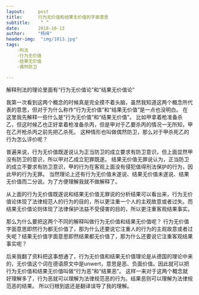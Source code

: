 ```yaml
---
layout:     post
title:      行为无价值和结果无价值的字面意思
subtitle:    “ ”
date:       2018-10-13
author:     "杨绮"
header-img:  "img/1013.jpg"
tags:
    -刑法
    -行为无价值
    -结果无价值
    -偶然防卫
  
---
```

解释刑法的理论里面有“行为无价值论”和“结果无价值论”

我第一次看到这两个概念的时候真是完全摸不着头脑，虽然我知道这两个概念所代表的意思，但对于为什么称作“行为无价值”和“结果无价值”是一点也没明白。
在这里我先解释一些什么是“行为无价值”和“结果无价值”。
比如甲拿着枪准备杀乙，但这时候乙也正好拿着枪准备杀丙，但是甲对于乙要杀丙的情况一无所知，甲在乙开枪杀丙之前先把乙杀死。
这种情形也叫做偶然防卫，那么对于甲杀死乙的行为怎么评价呢？

普遍来说，行为无价值既遂说认为正当防卫的成立要求有防卫意识，但上面显然甲没有防卫的意识，所以甲对乙成立犯罪既遂。
结果无价值无罪说认为，正当防卫的成立不要求有防卫意识，甲的行为在客观上面没有侵犯值得刑法保护的行为，因此甲的行为无罪。
当然理论上还有行为无价值未遂说、结果无价值未遂说、结果无价值而二分说。为了方便理解我就不做解释了。

从上面的行为无价值既遂说和结果无价值无罪说的分析结果可以看出来，行为无价值论体现了法律规范人的行为的目的，所以更注重一个人的主观故意或者过失。而结果无价值论则体现了法律保护法益不受侵害的目的，所以更注重客观结果事实。

那么为什么要把这两个不同的解释叫做行为无价值和结果无价值呢？
行为无价值字面意思即然行为都无价值了，那为什么还要说它注重人的行为的主观故意或者过失呢？结果无价值字面意思即然结果都无价值了，那为什么还要说它注重客观结果事实呢？

后来我翻了资料把这事想通了，行为无价值和结果无价值理论是从德国的理论中来的，无价值这个词在德语原文中是unwert，意思是恶、负面价值。因此就可以把行为无价值和结果无价值叫做“行为恶”和“结果恶”。
这样一来对于这两个概念就好理解多了，行为恶就可以理解为法律规范恶的行为。结果恶则可以理解为法律规范恶的结果。
所以归根到底还是翻译误导了我的理解。
